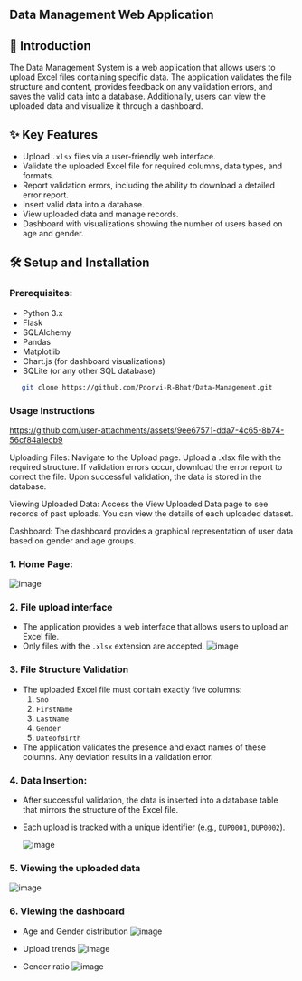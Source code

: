 ## Data Management Web Application

## 🚀 Introduction
The Data Management System is a  web application that allows users to upload Excel files containing specific data. The application validates the file structure and content, provides feedback on any validation errors, and saves the valid data into a database. Additionally, users can view the uploaded data and visualize it through a dashboard.

## ✨ Key Features

- Upload `.xlsx` files via a user-friendly web interface.
- Validate the uploaded Excel file for required columns, data types, and formats.
- Report validation errors, including the ability to download a detailed error report.
- Insert valid data into a database.
- View uploaded data and manage records.
- Dashboard with visualizations showing the number of users based on age and gender.


## 🛠 Setup and Installation

### Prerequisites:
- Python 3.x
- Flask
- SQLAlchemy
- Pandas
- Matplotlib
- Chart.js (for dashboard visualizations)
- SQLite (or any other SQL database)
  
```bash
   git clone https://github.com/Poorvi-R-Bhat/Data-Management.git
```

### Usage Instructions


https://github.com/user-attachments/assets/9ee67571-dda7-4c65-8b74-56cf84a1ecb9

Uploading Files:
Navigate to the Upload page.
Upload a .xlsx file with the required structure.
If validation errors occur, download the error report to correct the file.
Upon successful validation, the data is stored in the database.

Viewing Uploaded Data:
Access the View Uploaded Data page to see records of past uploads. You can view the details of each uploaded dataset.

Dashboard:
The dashboard provides a graphical representation of user data based on gender and age groups.

### 1. Home Page:

![image](https://github.com/user-attachments/assets/38573671-6fbc-4d37-ae4b-cc2992fc48b7)

### 2. File upload interface

- The application provides a web interface that allows users to upload an Excel file.
- Only files with the `.xlsx` extension are accepted.
  ![image](https://github.com/user-attachments/assets/36a08c59-447f-4be2-b756-4a20de971f0c)

### 3. File Structure Validation
- The uploaded Excel file must contain exactly five columns:
  1. `Sno`
  2. `FirstName`
  3. `LastName`
  4. `Gender`
  5. `DateofBirth`
- The application validates the presence and exact names of these columns. Any deviation results in a validation error.


### 4. Data Insertion:
- After successful validation, the data is inserted into a database table that mirrors the structure of the Excel file.
- Each upload is tracked with a unique identifier (e.g., `DUP0001`, `DUP0002`).

  ![image](https://github.com/user-attachments/assets/1122f962-ff13-4401-b8fe-3a67e1fbec9e)


### 5. Viewing the uploaded data
![image](https://github.com/user-attachments/assets/1bf4af7c-6b38-4c5c-9c46-76e9cb23e0d0)


### 6. Viewing the dashboard
- Age and Gender distribution
![image](https://github.com/user-attachments/assets/9fb9e561-4205-436f-9a70-21613c36ef9c)

- Upload trends
![image](https://github.com/user-attachments/assets/750700b4-412d-427d-b48c-e5304f22a68f)

- Gender ratio
  ![image](https://github.com/user-attachments/assets/ee16bb26-1689-427c-bb59-e44329c9c8ad)







  
